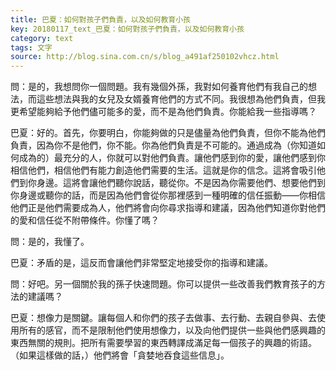```yaml
---
title: 巴夏：如何對孩子們負責，以及如何教育小孩
key: 20180117_text_巴夏：如何對孩子們負責，以及如何教育小孩
category: text
tags: 文字
source: http://blog.sina.com.cn/s/blog_a491af250102vhcz.html
---
```


問：是的，我想問你一個問題。我有幾個外孫，我對如何養育他們有我自己的想法，而這些想法與我的女兒及女婿養育他們的方式不同。我很想為他們負責，但我更希望能夠給予他們儘可能多的愛，而不是為他們負責。你能給我一些指導嗎？

巴夏：好的。首先，你要明白，你能夠做的只是儘量為他們負責，但你不能為他們負責，因為你不是他們，你不能。你為他們負責是不可能的。通過成為（你知道如何成為的）最充分的人，你就可以對他們負責。讓他們感到你的愛，讓他們感到你相信他們，相信他們有能力創造他們需要的生活。這就是你的信念。這將會吸引他們到你身邊。這將會讓他們聽你說話，聽從你。不是因為你需要他們、想要他們到你身邊或聽你的話，而是因為他們會從你那裡感到一種明確的信任振動——你相信他們正是他們需要成為人，他們將會向你尋求指導和建議，因為他們知道你對他們的愛和信任從不附帶條件。你懂了嗎？

問：是的，我懂了。

巴夏：矛盾的是，這反而會讓他們非常堅定地接受你的指導和建議。

問：好吧。另一個關於我的孫子快速問題。你可以提供一些改善我們教育孩子的方法的建議嗎？

巴夏：想像力是關鍵。讓每個人和你們的孩子去做事、去行動、去親自參與、去使用所有的感官，而不是限制他們使用想像力，以及向他們提供一些與他們感興趣的東西無關的規則。把所有需要學習的東西轉譯成滿足每一個孩子的興趣的術語。（如果這樣做的話，）他們將會「貪婪地吞食這些信息」。
